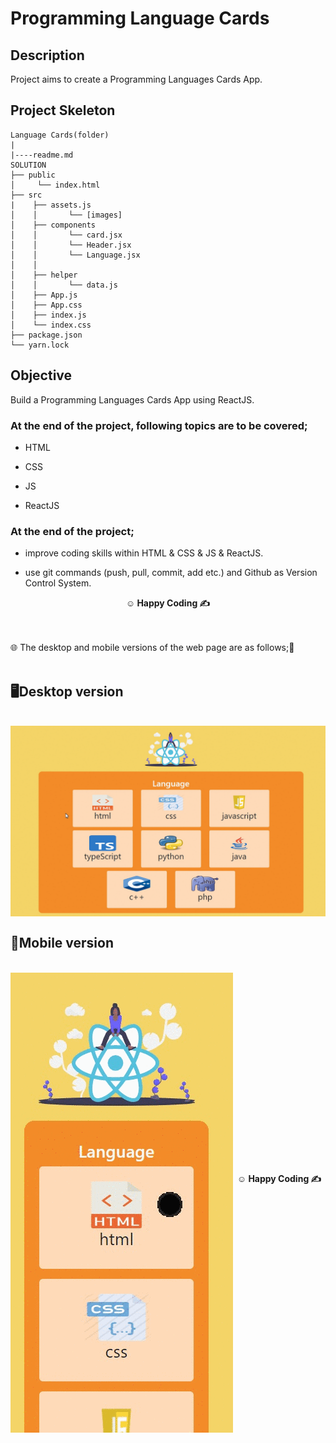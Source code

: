 # Programming Language Cards 

## Description

Project aims to create a Programming Languages Cards App.

## Project Skeleton

```
Language Cards(folder)
|
|----readme.md 
SOLUTION
├── public
│     └── index.html
├── src
|    ├── assets.js
│    │       └── [images]
│    ├── components
│    │       └── card.jsx
│    │       └── Header.jsx
│    │       └── Language.jsx
│    │            
│    ├── helper
│    │       └── data.js  
│    ├── App.js
│    ├── App.css
│    ├── index.js
│    └── index.css
├── package.json
└── yarn.lock
```


## Objective

Build a Programming Languages Cards App using ReactJS.

### At the end of the project, following topics are to be covered;

- HTML

- CSS

- JS

- ReactJS

### At the end of the project;

- improve coding skills within HTML & CSS & JS & ReactJS.

- use git commands (push, pull, commit, add etc.) and Github as Version Control System.



**<p align="center">&#9786; Happy Coding &#9997;</p>**

<br><br>
🌐 The desktop and mobile versions of the web page are as follows;🧭
<br><br>

## 🖥️Desktop version
<br>
<img src="./images/desktop.gif" align="left" alt="desktop_version">
<br>
<br>
<br>
<br>
<br>
<br>
<br>
<br>
<br>
<br><br><br><br><br><br><br><br><br>


## 📱Mobile version
<br>
<img src="./images/mobile.gif" align="left" alt="desktop_version">
<br>
<br>
<br>
<br>
<br>
<br>
<br>
<br>
<br>
<br><br><br><br><br><br><br><br><br>

**<p align="center">&#9786; Happy Coding &#9997;</p>**
